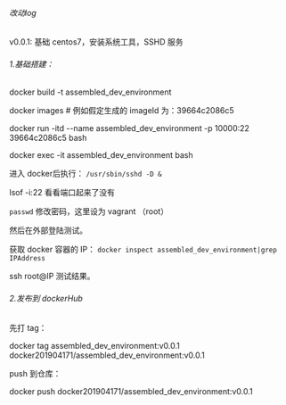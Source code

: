 ###### 改动log
v0.0.1: 基础 centos7，安装系统工具，SSHD 服务


###### 1.基础搭建：

docker build -t assembled_dev_environment

docker images   # 例如假定生成的 imageId 为：39664c2086c5

docker run -itd --name assembled_dev_environment -p 10000:22 39664c2086c5 bash

docker exec -it assembled_dev_environment bash

进入 docker后执行：     `/usr/sbin/sshd -D &`    

lsof -i:22 看看端口起来了没有

`passwd` 修改密码，这里设为 vagrant （root）

然后在外部登陆测试。

   获取 docker 容器的 IP：  `docker inspect assembled_dev_environment|grep IPAddress`    

ssh root@IP 测试结果。



###### 2.发布到 dockerHub

先打 tag：

docker tag assembled_dev_environment:v0.0.1 docker201904171/assembled_dev_environment:v0.0.1

push 到仓库：

docker push docker201904171/assembled_dev_environment:v0.0.1